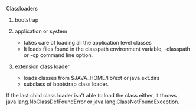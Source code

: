 Classloaders

1. bootstrap
2. application or system
    - takes care of loading all the application level classes
    - It loads files found in the classpath environment variable, -classpath or -cp command line option.
    
3. extension class loader 
    - loads classes from $JAVA_HOME/lib/ext  or java.ext.dirs
    - subclass of bootstrap class loader.



If the last child class loader isn't able to load the class either, it throws java.lang.NoClassDefFoundError or java.lang.ClassNotFoundException.

